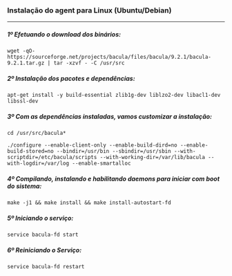
### Instalação do agent para Linux (Ubuntu/Debian)
*******
##### 1º Efetuando o download dos binários:

```
wget -qO- https://sourceforge.net/projects/bacula/files/bacula/9.2.1/bacula-9.2.1.tar.gz | tar -xzvf - -C /usr/src
```

##### 2º Instalação dos pacotes e dependências:

```
apt-get install -y build-essential zlib1g-dev liblzo2-dev libacl1-dev libssl-dev
```

##### 3º Com as dependências instaladas, vamos customizar a instalação:

```
cd /usr/src/bacula*

./configure --enable-client-only --enable-build-dird=no --enable-build-stored=no --bindir=/usr/bin --sbindir=/usr/sbin --with-scriptdir=/etc/bacula/scripts --with-working-dir=/var/lib/bacula --with-logdir=/var/log --enable-smartalloc
```

##### 4º Compilando, instalando e habilitando daemons para iniciar com boot do sistema:

```
make -j1 && make install && make install-autostart-fd
```

##### 5º Iniciando o serviço:

```
service bacula-fd start
```

##### 6º Reiniciando o Serviço:

```
service bacula-fd restart
```
